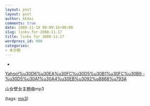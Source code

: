 ```yaml
---
layout: post
layout: post
author: kkdai
comments: true
date: 2008-11-18 00:09:16+00:00
slug: links-for-2008-11-17
title: links for 2008-11-17
wordpress_id: 990
categories:
- 未分類
---
```


  * 
                

[Yahoo!%u30D6%u30EA%u30FC%u30D5%u30B1%u30FC%u30B9 - %u30D5%u30A1%u30A4%u30EB%u3092%u8868%u793A](http://briefcase.yahoo.co.jp/bc/f333hm2005/vwp2?.tok=bcTwJ5ZBPZecZZ8Z&.dir=/&.dnm=exile-time.mp3&.src=bc)


                

山女壁女主題曲mp3


                

(tags: [mp3](http://delicious.com/kkdai/mp3))


            
